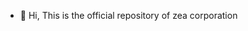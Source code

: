 - 👋 Hi, This is the official repository of zea corporation

<!--
this repository is used to publish updates to our software.
-->
